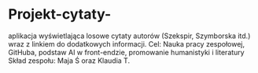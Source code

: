 # Projekt-cytaty-
aplikacja wyświetlająca losowe cytaty autorów (Szekspir, Szymborska itd.) wraz z linkiem do dodatkowych informacji.
Cel: Nauka pracy zespołowej, GitHuba, podstaw AI w front-endzie, promowanie humanistyki i literatury
Skład zespołu: Maja Ś oraz Klaudia T.
